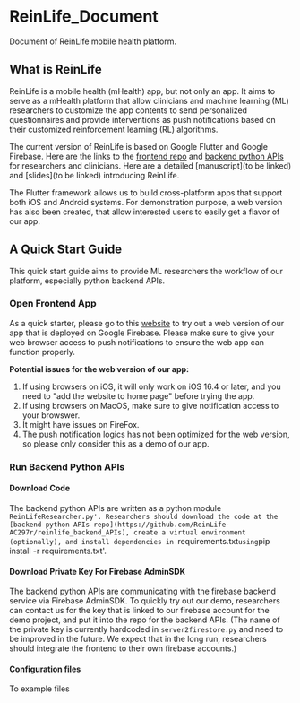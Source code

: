 # ReinLife_Document

Document of ReinLife mobile health platform.

## What is ReinLife

ReinLife is a mobile health (mHealth) app, but not only an app. It aims to serve as a mHealth platform that allow clinicians and machine learning (ML) researchers to customize the app contents to send personalized questionnaires and provide interventions as push notifications based on their customized reinforcement learning (RL) algorithms. 

The current version of ReinLife is based on Google Flutter and Google Firebase. Here are the links to the [frontend repo](https://github.com/ReinLife-AC297r/reinlife_flutter) and [backend python APIs](https://github.com/ReinLife-AC297r/reinlife_backend_APIs) for researchers and clinicians. Here are a detailed [manuscript](to be linked) and [slides](to be linked) introducing ReinLife.

The Flutter framework allows us to build cross-platform apps that support both iOS and Android systems. For demonstration purpose, a web version has also been created, that allow interested users to easily get a flavor of our app.

## A Quick Start Guide

This quick start guide aims to provide ML researchers the workflow of our platform, especially python backend APIs.

### Open Frontend App

As a quick starter, please go to this [website](https://flutternotification-ebd50.web.app) to try out a web version of our app that is deployed on Google Firebase. Please make sure to give your web browser access to push notifications to ensure the web app can function properly. 

**Potential issues for the web version of our app:**
1) If using browsers on iOS, it will only work on iOS 16.4 or later, and you need to "add the website to home page" before trying the app.
2) If using browsers on MacOS, make sure to give notification access to your browswer.
3) It might have issues on FireFox.
4) The push notification logics has not been optimized for the web version, so please only consider this as a demo of our app.

### Run Backend Python APIs

#### Download Code
The backend python APIs are written as a python module `ReinLifeResearcher.py'. Researchers should download the code at the [backend python APIs repo](https://github.com/ReinLife-AC297r/reinlife_backend_APIs), create a virtual environment (optionally), and install dependencies in `requirements.txt` using `pip install -r requirements.txt'.

#### Download Private Key For Firebase AdminSDK
The backend python APIs are communicating with the firebase backend service via Firebase AdminSDK. To quickly try out our demo, researchers can contact us for the key that is linked to our firebase account for the demo project, and put it into the repo for the backend APIs. (The name of the private key is currently hardcoded in `server2firestore.py` and need to be improved in the future. We expect that in the long run, researchers should integrate the frontend to their own firebase accounts.)

#### Configuration files
To example files










